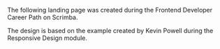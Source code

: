 The following landing page was created during the Frontend Developer Career Path on Scrimba.

The design is based on the example created by Kevin Powell during the Responsive Design module.